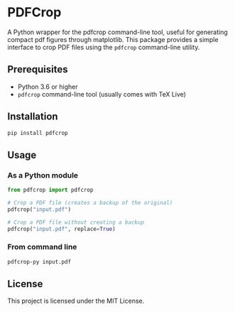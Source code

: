 # PDFCrop

A Python wrapper for the pdfcrop command-line tool, useful for generating compact pdf figures through matplotlib. This package provides a simple interface to crop PDF files using the `pdfcrop` command-line utility.

## Prerequisites

- Python 3.6 or higher
- `pdfcrop` command-line tool (usually comes with TeX Live)

## Installation

```bash
pip install pdfcrop
```

## Usage

### As a Python module

```python
from pdfcrop import pdfcrop

# Crop a PDF file (creates a backup of the original)
pdfcrop("input.pdf")

# Crop a PDF file without creating a backup
pdfcrop("input.pdf", replace=True)
```

### From command line

```bash
pdfcrop-py input.pdf
```

## License

This project is licensed under the MIT License. 